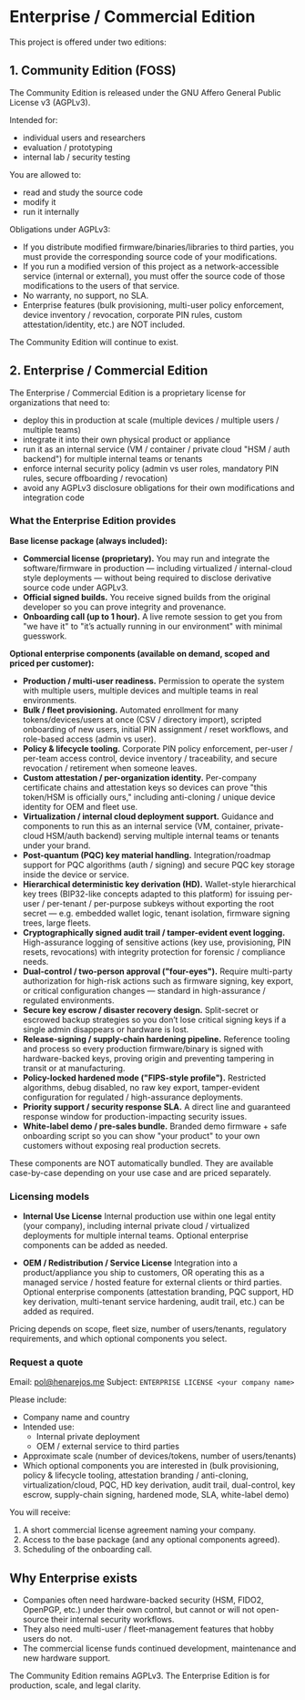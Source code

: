 # Enterprise / Commercial Edition

This project is offered under two editions:

## 1. Community Edition (FOSS)

The Community Edition is released under the GNU Affero General Public License v3 (AGPLv3).

Intended for:
- individual users and researchers
- evaluation / prototyping
- internal lab / security testing

You are allowed to:
- read and study the source code
- modify it
- run it internally

Obligations under AGPLv3:
- If you distribute modified firmware/binaries/libraries to third parties, you must provide the corresponding source code of your modifications.
- If you run a modified version of this project as a network-accessible service (internal or external), you must offer the source code of those modifications to the users of that service.
- No warranty, no support, no SLA.
- Enterprise features (bulk provisioning, multi-user policy enforcement, device inventory / revocation, corporate PIN rules, custom attestation/identity, etc.) are NOT included.

The Community Edition will continue to exist.

## 2. Enterprise / Commercial Edition

The Enterprise / Commercial Edition is a proprietary license for organizations that need to:

- deploy this in production at scale (multiple devices / multiple users / multiple teams)
- integrate it into their own physical product or appliance
- run it as an internal service (VM / container / private cloud "HSM / auth backend") for multiple internal teams or tenants
- enforce internal security policy (admin vs user roles, mandatory PIN rules, secure offboarding / revocation)
- avoid any AGPLv3 disclosure obligations for their own modifications and integration code

### What the Enterprise Edition provides

**Base license package (always included):**
- **Commercial license (proprietary).**
  You may run and integrate the software/firmware in production — including virtualized / internal-cloud style deployments — without being required to disclose derivative source code under AGPLv3.
- **Official signed builds.**
  You receive signed builds from the original developer so you can prove integrity and provenance.
- **Onboarding call (up to 1 hour).**
  A live remote session to get you from "we have it" to "it’s actually running in our environment" with minimal guesswork.

**Optional enterprise components (available on demand, scoped and priced per customer):**
- **Production / multi-user readiness.**
  Permission to operate the system with multiple users, multiple devices and multiple teams in real environments.
- **Bulk / fleet provisioning.**
  Automated enrollment for many tokens/devices/users at once (CSV / directory import), scripted onboarding of new users, initial PIN assignment / reset workflows, and role-based access (admin vs user).
- **Policy & lifecycle tooling.**
  Corporate PIN policy enforcement, per-user / per-team access control, device inventory / traceability, and secure revocation / retirement when someone leaves.
- **Custom attestation / per-organization identity.**
  Per-company certificate chains and attestation keys so devices can prove "this token/HSM is officially ours," including anti-cloning / unique device identity for OEM and fleet use.
- **Virtualization / internal cloud deployment support.**
  Guidance and components to run this as an internal service (VM, container, private-cloud HSM/auth backend) serving multiple internal teams or tenants under your brand.
- **Post-quantum (PQC) key material handling.**
  Integration/roadmap support for PQC algorithms (auth / signing) and secure PQC key storage inside the device or service.
- **Hierarchical deterministic key derivation (HD).**
  Wallet-style hierarchical key trees (BIP32-like concepts adapted to this platform) for issuing per-user / per-tenant / per-purpose subkeys without exporting the root secret — e.g. embedded wallet logic, tenant isolation, firmware signing trees, large fleets.
- **Cryptographically signed audit trail / tamper-evident event logging.**
  High-assurance logging of sensitive actions (key use, provisioning, PIN resets, revocations) with integrity protection for forensic / compliance needs.
- **Dual-control / two-person approval ("four-eyes").**
  Require multi-party authorization for high-risk actions such as firmware signing, key export, or critical configuration changes — standard in high-assurance / regulated environments.
- **Secure key escrow / disaster recovery design.**
  Split-secret or escrowed backup strategies so you don’t lose critical signing keys if a single admin disappears or hardware is lost.
- **Release-signing / supply-chain hardening pipeline.**
  Reference tooling and process so every production firmware/binary is signed with hardware-backed keys, proving origin and preventing tampering in transit or at manufacturing.
- **Policy-locked hardened mode ("FIPS-style profile").**
  Restricted algorithms, debug disabled, no raw key export, tamper-evident configuration for regulated / high-assurance deployments.
- **Priority support / security response SLA.**
  A direct line and guaranteed response window for production-impacting security issues.
- **White-label demo / pre-sales bundle.**
  Branded demo firmware + safe onboarding script so you can show "your product" to your own customers without exposing real production secrets.

These components are NOT automatically bundled. They are available case-by-case depending on your use case and are priced separately.

### Licensing models

- **Internal Use License**
  Internal production use within one legal entity (your company), including internal private cloud / virtualized deployments for multiple internal teams.
  Optional enterprise components can be added as needed.

- **OEM / Redistribution / Service License**
  Integration into a product/appliance you ship to customers, OR operating this as a managed service / hosted feature for external clients or third parties.
  Optional enterprise components (attestation branding, PQC support, HD key derivation, multi-tenant service hardening, audit trail, etc.) can be added as required.

Pricing depends on scope, fleet size, number of users/tenants, regulatory requirements, and which optional components you select.

### Request a quote

Email: pol@henarejos.me
Subject: `ENTERPRISE LICENSE <your company name>`

Please include:
- Company name and country
- Intended use:
  - Internal private deployment
  - OEM / external service to third parties
- Approximate scale (number of devices/tokens, number of users/tenants)
- Which optional components you are interested in (bulk provisioning, policy & lifecycle tooling, attestation branding / anti-cloning, virtualization/cloud, PQC, HD key derivation, audit trail, dual-control, key escrow, supply-chain signing, hardened mode, SLA, white-label demo)

You will receive:
1. A short commercial license agreement naming your company.
2. Access to the base package (and any optional components agreed).
3. Scheduling of the onboarding call.

## Why Enterprise exists

- Companies often need hardware-backed security (HSM, FIDO2, OpenPGP, etc.) under their own control, but cannot or will not open-source their internal security workflows.
- They also need multi-user / fleet-management features that hobby users do not.
- The commercial license funds continued development, maintenance and new hardware support.

The Community Edition remains AGPLv3.
The Enterprise Edition is for production, scale, and legal clarity.

